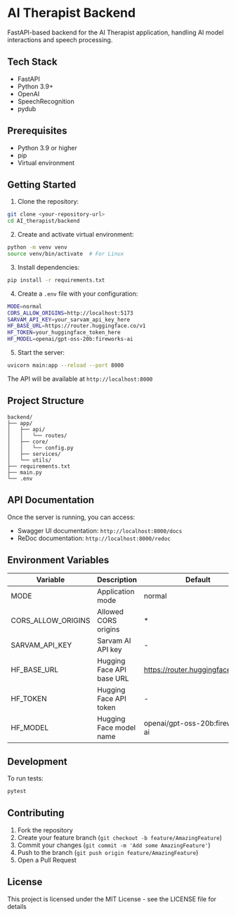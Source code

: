 # AI Therapist Backend

FastAPI-based backend for the AI Therapist application, handling AI model interactions and speech processing.

## Tech Stack

- FastAPI
- Python 3.9+
- OpenAI
- SpeechRecognition
- pydub

## Prerequisites

- Python 3.9 or higher
- pip
- Virtual environment

## Getting Started

1. Clone the repository:
```bash
git clone <your-repository-url>
cd AI_therapist/backend
```

2. Create and activate virtual environment:
```bash
python -m venv venv
source venv/bin/activate  # For Linux
```

3. Install dependencies:
```bash
pip install -r requirements.txt
```

4. Create a `.env` file with your configuration:
```bash
MODE=normal
CORS_ALLOW_ORIGINS=http://localhost:5173
SARVAM_API_KEY=your_sarvam_api_key_here
HF_BASE_URL=https://router.huggingface.co/v1
HF_TOKEN=your_huggingface_token_here
HF_MODEL=openai/gpt-oss-20b:fireworks-ai
```

5. Start the server:
```bash
uvicorn main:app --reload --port 8000
```

The API will be available at `http://localhost:8000`

## Project Structure

```
backend/
├── app/
│   ├── api/
│   │   └── routes/
│   ├── core/
│   │   └── config.py
│   ├── services/
│   └── utils/
├── requirements.txt
├── main.py
└── .env
```

## API Documentation

Once the server is running, you can access:
- Swagger UI documentation: `http://localhost:8000/docs`
- ReDoc documentation: `http://localhost:8000/redoc`

## Environment Variables

| Variable | Description | Default |
|----------|-------------|---------|
| MODE | Application mode | normal |
| CORS_ALLOW_ORIGINS | Allowed CORS origins | * |
| SARVAM_API_KEY | Sarvam AI API key | - |
| HF_BASE_URL | Hugging Face API base URL | https://router.huggingface.co/v1 |
| HF_TOKEN | Hugging Face API token | - |
| HF_MODEL | Hugging Face model name | openai/gpt-oss-20b:fireworks-ai |

## Development

To run tests:
```bash
pytest
```

## Contributing

1. Fork the repository
2. Create your feature branch (`git checkout -b feature/AmazingFeature`)
3. Commit your changes (`git commit -m 'Add some AmazingFeature'`)
4. Push to the branch (`git push origin feature/AmazingFeature`)
5. Open a Pull Request

## License

This project is licensed under the MIT License - see the LICENSE file for details